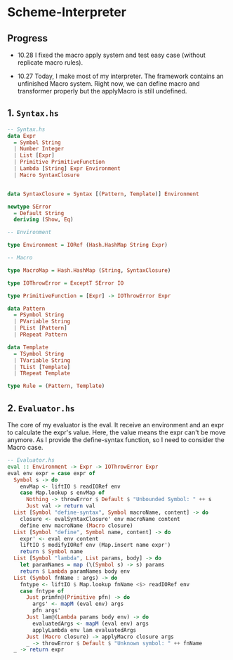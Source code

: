 # Scheme-Interpreter

## Progress
- 10.28
  I fixed the macro apply system and test easy case (without replicate macro rules). 

- 10.27
  Today, I make most of my interpreter. The framework contains an unfinished Macro system. Right now, we can define macro and transformer properly but the applyMacro is still undefined.
 
## 1. `Syntax.hs`

```haskell
-- Syntax.hs
data Expr
  = Symbol String
  | Number Integer
  | List [Expr]
  | Primitive PrimitiveFunction
  | Lambda [String] Expr Environment
  | Macro SyntaxClosure


data SyntaxClosure = Syntax [(Pattern, Template)] Environment

newtype SError
  = Default String
  deriving (Show, Eq)

-- Environment

type Environment = IORef (Hash.HashMap String Expr)

-- Macro

type MacroMap = Hash.HashMap (String, SyntaxClosure)

type IOThrowError = ExceptT SError IO

type PrimitiveFunction = [Expr] -> IOThrowError Expr

data Pattern
  = PSymbol String
  | PVariable String
  | PList [Pattern]
  | PRepeat Pattern

data Template
  = TSymbol String
  | TVariable String
  | TList [Template]
  | TRepeat Template

type Rule = (Pattern, Template)
```

## 2. `Evaluator.hs`

The core of my evaluator is the eval. It receive an environment and an expr to calculate the expr's value. Here, the value means the expr can't be move anymore. As I provide the define-syntax function, so I need to consider the Macro case.

```haskell
-- Evaluator.hs
eval :: Environment -> Expr -> IOThrowError Expr
eval env expr = case expr of
  Symbol s -> do
    envMap <- liftIO $ readIORef env
    case Map.lookup s envMap of
      Nothing -> throwError $ Default $ "Unbounded Symbol: " ++ s
      Just val -> return val
  List [Symbol "define-syntax", Symbol macroName, content] -> do
    closure <- evalSyntaxClosure' env macroName content
    define env macroName (Macro closure)
  List [Symbol "define", Symbol name, content] -> do
    expr' <- eval env content
    liftIO $ modifyIORef env (Map.insert name expr')
    return $ Symbol name
  List [Symbol "lambda", List params, body] -> do
    let paramNames = map (\(Symbol s) -> s) params
    return $ Lambda paramNames body env
  List (Symbol fnName : args) -> do
    fntype <- liftIO $ Map.lookup fnName <$> readIORef env
    case fntype of
      Just primfn@(Primitive pfn) -> do
        args' <- mapM (eval env) args
        pfn args'
      Just lam@(Lambda params body env) -> do
        evaluatedArgs <- mapM (eval env) args
        applyLambda env lam evaluatedArgs
      Just (Macro closure) -> applyMacro closure args
      _ -> throwError $ Default $ "Unknown symbol: " ++ fnName
  _ -> return expr
```

